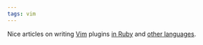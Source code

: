 ```yaml
---
tags: vim
---
```


Nice articles on writing [Vim](/wiki/Vim) plugins [in Ruby](http://www.akbarhome.com/2007/6/6/ruby-on-vim) and [other languages](http://items.sjbach.com/97/writing-a-vim-plugin).
